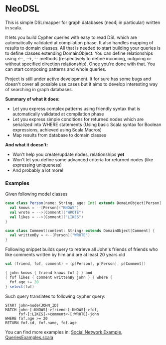 NeoDSL
======

This is simple DSL/mapper for graph databases (neo4j in particular) written in scala.

It lets you build Cypher queries with easy to read DSL which are automatically validated at compilation phase. It also handles mapping of results to domain classes. All that is needed to start building your queries is to define classes extending DomainObject. You can define relationships using <--, -->, -- methods (respectively to define incoming, outgoing or without specified direction relationship). Once you're done with that. You can start composing patterns and whole queries.

Project is still under active development. It for sure has some bugs and doesn't cover all possible use cases but it aims to develop interesting way of searching in graph databases.

**Summary of what it does:**

* Let you express complex patterns using friendly syntax that is automatically validated at compilation phase
* Let you express simple conditions for returned nodes which are serialized into WHERE statements (Using basic Scala syntax for Boolean expressions, achieved using Scala Macros)
* Map results from database to domain classes

**And what it doesn't:**

* Won't help you create/update nodes, relationships **yet**
* Won't let you define some advanced criteria for returned nodes (like expressing uniqueness)
* And probably a lot more!

### Examples

Given following model classes

```scala
case class Person(name: String, age: Int) extends DomainObject[Person] {
  val knows = --[Person]("KNOWS")
  val wrote = -->[Comment]("WROTE")
  val likes = -->[Comment]("LIKES")
}

case class Comment(content: String) extends DomainObject[Comment] {
  val writtenBy = <--[Person]("WROTE")
}
```

Following snippet builds query to retrieve all John's friends of friends who like comments written by him and are at least 20 years old

```scala
val (friend, fof, comment) = (p[Person], p[Person], p[Comment])

{ john knows { friend knows fof } } and
{ fof likes { comment writtenBy john } } where {
  fof.age >= 20
} select(fof)
```

Such query translates to following cypher query:

```cypher
START john=node(JOHN_ID)
MATCH john-[:KNOWS]->friend-[:KNOWS]->fof,
      fof-[:LIKES]->comment<-[:WROTE]-john
WHERE fof.age >= 20
RETURN fof.id, fof.name, fof.age
```

You can find more examples in: [Social Network Example](https://github.com/mszygenda/neodsl/blob/master/src/test/scala/org/neodsl/tests/example/socialnetwork/Person.scala), [QueriesExamples.scala](https://github.com/mszygenda/neodsl/blob/master/src/test/scala/org/neodsl/tests/dsl/QueriesExamples.scala)
